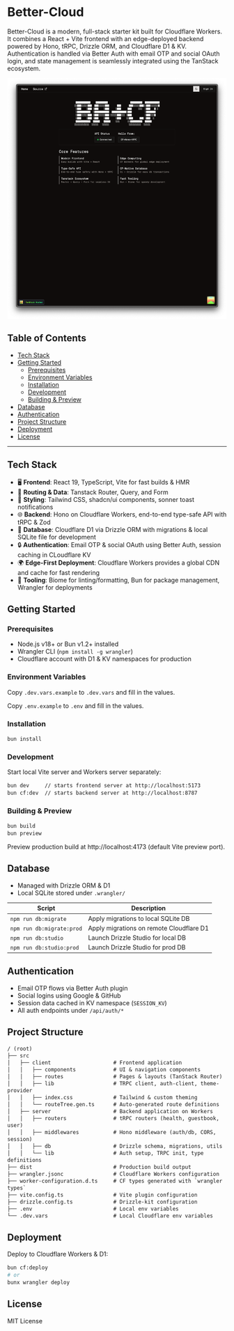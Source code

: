 # Better-Cloud

Better-Cloud is a modern, full-stack starter kit built for Cloudflare Workers. It combines a React + Vite frontend with an edge-deployed backend powered by Hono, tRPC, Drizzle ORM, and Cloudflare D1 & KV. Authentication is handled via Better Auth with email OTP and social OAuth login, and state management is seamlessly integrated using the TanStack ecosystem.

<p align="center">
  <img src="public/preview-screenshot.png" alt="Better-Cloud Preview" />
</p>

## Table of Contents

- [Tech Stack](#tech-stack)
- [Getting Started](#getting-started)
  - [Prerequisites](#prerequisites)
  - [Environment Variables](#environment-variables)
  - [Installation](#installation)
  - [Development](#development)
  - [Building & Preview](#building-preview)
- [Database](#database)
- [Authentication](#authentication)
- [Project Structure](#project-structure)
- [Deployment](#deployment)
- [License](#license)

---

## Tech Stack

- 🖥️ **Frontend**: React 19, TypeScript, Vite for fast builds & HMR
- 🔄 **Routing & Data**: Tanstack Router, Query, and Form
- 🎨 **Styling**: Tailwind CSS, shadcn/ui components, sonner toast notifications
- 🌐 **Backend**: Hono on Cloudflare Workers, end-to-end type-safe API with tRPC & Zod
- 💾 **Database**: Cloudflare D1 via Drizzle ORM with migrations & local SQLite file for development
- 🔒 **Authentication**: Email OTP & social OAuth using Better Auth, session caching in CLoudflare KV
- 🌍 **Edge-First Deployment**: Cloudflare Workers provides a global CDN and cache for fast rendering
- 🧰 **Tooling**: Biome for linting/formatting, Bun for package management, Wrangler for deployments

## Getting Started

### Prerequisites

- Node.js v18+ or Bun v1.2+ installed
- Wrangler CLI (`npm install -g wrangler`)
- Cloudflare account with D1 & KV namespaces for production

### Environment Variables

Copy `.dev.vars.example` to `.dev.vars` and fill in the values.

Copy `.env.example` to `.env` and fill in the values.
### Installation

```bash
bun install
```

### Development

Start local Vite server and Workers server separately:

```bash
bun dev     // starts frontend server at http://localhost:5173
bun cf:dev  // starts backend server at http://localhost:8787
```
### Building & Preview

```bash
bun build
bun preview
```

Preview production build at http://localhost:4173 (default Vite preview port).

## Database

- Managed with Drizzle ORM & D1
- Local SQLite stored under `.wrangler/`

| Script                    | Description                              |
| ------------------------- | ---------------------------------------- |
| `npm run db:migrate`      | Apply migrations to local SQLite DB      |
| `npm run db:migrate:prod` | Apply migrations on remote Cloudflare D1 |
| `npm run db:studio`       | Launch Drizzle Studio for local DB       |
| `npm run db:studio:prod`  | Launch Drizzle Studio for prod DB        |

## Authentication

- Email OTP flows via Better Auth plugin
- Social logins using Google & GitHub
- Session data cached in KV namespace (`SESSION_KV`)
- All auth endpoints under `/api/auth/*`

## Project Structure

```
/ (root)
├── src
│   ├── client                    # Frontend application
│   │   ├── components            # UI & navigation components
│   │   ├── routes                # Pages & layouts (TanStack Router)
│   │   ├── lib                   # TRPC client, auth-client, theme-provider
│   │   ├── index.css             # Tailwind & custom theming
│   │   └── routeTree.gen.ts      # Auto-generated route definitions
│   ├── server                    # Backend application on Workers
│   │   ├── routers               # tRPC routers (health, guestbook, user)
│   │   ├── middlewares           # Hono middleware (auth/db, CORS, session)
│   │   ├── db                    # Drizzle schema, migrations, utils
│   │   └── lib                   # Auth setup, TRPC init, type definitions
├── dist                          # Production build output
├── wrangler.jsonc                # Cloudflare Workers configuration
├── worker-configuration.d.ts     # CF types generated with `wrangler types`
├── vite.config.ts                # Vite plugin configuration
├── drizzle.config.ts             # Drizzle-kit configuration
├── .env                          # Local env variables
└── .dev.vars                     # Local Cloudflare env variables
```

## Deployment

Deploy to Cloudflare Workers & D1:

```bash
bun cf:deploy
# or
bunx wrangler deploy
```

## License

MIT License